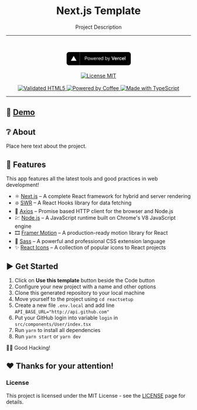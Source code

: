 <!-- markdownlint-disable MD026 -->
<!-- markdownlint-disable MD033 -->
<!-- markdownlint-disable MD041 -->

<h1 align="center">
  Next.js Template
</h1>

<!-- <p align="center">
  <br>
  <img src="#" alt="Logotipo do Projeto" />
  <br>
</p> -->
<p align="center">
  Project Description
</p>

---

<br>
<p align="center">
  <a href="https://vercel.com" target="_blank" rel="noopener">
    <img src="./public/powered-by-vercel.svg" width="175" alt="Powered by Vercel" />
  </a>
  <br>
  <br>
  <a href="https://opensource.org/licenses/MIT">
    <img src="https://img.shields.io/badge/License-MIT-blue.svg" alt="License MIT">
  </a>
  <br>
  <br>
  <a href="https://forthebadge.com">
    <img src="https://forthebadge.com/images/badges/validated-html5.svg" alt="Validated HTML5" />
    <img src="https://forthebadge.com/images/badges/powered-by-coffee.svg" alt="Powered by Coffee" />
    <img src="https://forthebadge.com/images/badges/built-with-love.svg" alt="Made with TypeScript" />
  </a>
</p>

<!--
<div align="center">
  <img src="#" alt="Demo Desktop" width="600px" height="300px">
  <img src="#" alt="Demo Mobile" height="300px">
</div>
-->

---

## 🚀 [Demo](link_website_project)

## ❔ About

Place here text about the project.

## 🌟 Features

This app features all the latest tools and good practices in web development!

- ⚛️ [Next.js](https://nextjs.org/) – A complete React framework for hybrid and server rendering
- ❇️ [SWR](https://swr.vercel.app/) – A React Hooks library for data fetching
- 🔄 [Axios](https://github.com/axios/axios) – Promise based HTTP client for the browser and Node.js
- 💹 [Node.js](https://nodejs.org/en/) – A JavaScript runtime built on Chrome's V8 JavaScript engine
- 🎞️ [Framer Motion](https://www.framer.com/motion/) – A production-ready motion library for React
- 🎨 [Sass](https://sass-lang.com/) – A powerful and professional CSS extension language
- ✨ [React Icons](https://react-icons.github.io/react-icons/) – A collection of popular icons to React projects

## ▶️ Get Started

1. Click on **Use this template** button beside the Code button
2. Configure your new project with a name and other options
3. Clone this generated repository to your local machine
4. Move yourself to the project using `cd reactsetup`
5. Create a new file `.env.local` and add line `API_BASE_URL="http://api.github.com"`
6. Put your GitHub login into variable `login` in `src/components/User/index.tsx`
7. Run `yarn` to install all dependencies
8. Run `yarn start` or `yarn dev`

👨‍💻 Good Hacking!

## ❤️ Thanks for your attention!

### License

This project is licensed under the MIT License - see the [LICENSE](https://opensource.org/licenses/MIT) page for details.
